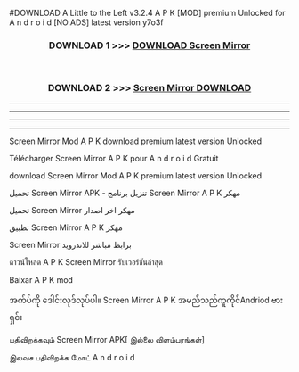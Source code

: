 #DOWNLOAD A Little to the Left v3.2.4 A P K [MOD] premium Unlocked for A n d r o i d [NO.ADS] latest version y7o3f 



<div align="center">

<h3>DOWNLOAD 1 >>> <a href="https://getmod1.web.app/?judule=Btd Battles">DOWNLOAD Screen Mirror </a></h3><br>

<h3>DOWNLOAD 2 >>> <a href="https://getmod1.web.app/?judule=Btd Battles">Screen Mirror  DOWNLOAD </a></h3>

</div>


----------------------------------------------------------

----------------------------------------------------------

----------------------------------------------------------

----------------------------------------------------------


Screen Mirror  Mod A P K download premium latest version Unlocked

Télécharger Screen Mirror  A P K pour A n d r o i d Gratuit

download Screen Mirror  Mod A P K premium latest version Unlocked

تحميل Screen Mirror  APK - تنزيل برنامج Screen Mirror  A P K مهكر

تحميل Screen Mirror  مهكر اخر اصدار

تطبيق Screen Mirror  A P K مهكر

Screen Mirror  برابط مباشر للاندرويد

ดาวน์โหลด A P K Screen Mirror  รับเวอร์ชันล่าสุด

Baixar A P K mod

အက်ပ်ကို ဒေါင်းလုဒ်လုပ်ပါ။ Screen Mirror  A P K အမည်သည်ကူကိုင်Andriod ဗားရှင်း

பதிவிறக்கவும் Screen Mirror  APK[ இல்லை விளம்பரங்கள்] 
 
இலவச பதிவிறக்க மோட் A n d r o i d



